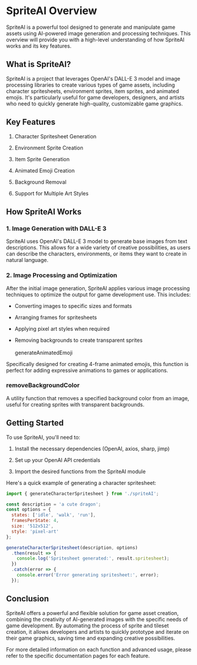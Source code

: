 # SpriteAI Overview

SpriteAI is a powerful tool designed to generate and manipulate game assets using AI-powered image generation and processing techniques. This overview will provide you with a high-level understanding of how SpriteAI works and its key features.

## What is SpriteAI?

SpriteAI is a project that leverages OpenAI's DALL-E 3 model and image processing libraries to create various types of game assets, including character spritesheets, environment sprites, item sprites, and animated emojis. It's particularly useful for game developers, designers, and artists who need to quickly generate high-quality, customizable game graphics.

## Key Features

1. Character Spritesheet Generation

2. Environment Sprite Creation

3. Item Sprite Generation

4. Animated Emoji Creation

5. Background Removal

6. Support for Multiple Art Styles

## How SpriteAI Works

### 1. Image Generation with DALL-E 3

SpriteAI uses OpenAI's DALL-E 3 model to generate base images from text descriptions. This allows for a wide variety of creative possibilities, as users can describe the characters, environments, or items they want to create in natural language.

### 2. Image Processing and Optimization

After the initial image generation, SpriteAI applies various image processing techniques to optimize the output for game development use. This includes:

* Converting images to specific sizes and formats

* Arranging frames for spritesheets

* Applying pixel art styles when required

* Removing backgrounds to create transparent sprites\
  \
  generateAnimatedEmoji

Specifically designed for creating 4-frame animated emojis, this function is perfect for adding expressive animations to games or applications.

### removeBackgroundColor

A utility function that removes a specified background color from an image, useful for creating sprites with transparent backgrounds.

## Getting Started

To use SpriteAI, you'll need to:

1. Install the necessary dependencies (OpenAI, axios, sharp, jimp)

2. Set up your OpenAI API credentials

3. Import the desired functions from the SpriteAI module

Here's a quick example of generating a character spritesheet:

```javascript
import { generateCharacterSpritesheet } from './spriteAI';

const description = 'a cute dragon';
const options = {
  states: ['idle', 'walk', 'run'],
  framesPerState: 4,
  size: '512x512',
  style: 'pixel-art'
};

generateCharacterSpritesheet(description, options)
  .then(result => {
    console.log('Spritesheet generated:', result.spritesheet);
  })
  .catch(error => {
    console.error('Error generating spritesheet:', error);
  });
```

## Conclusion

SpriteAI offers a powerful and flexible solution for game asset creation, combining the creativity of AI-generated images with the specific needs of game development. By automating the process of sprite and tileset creation, it allows developers and artists to quickly prototype and iterate on their game graphics, saving time and expanding creative possibilities.

For more detailed information on each function and advanced usage, please refer to the specific documentation pages for each feature.
